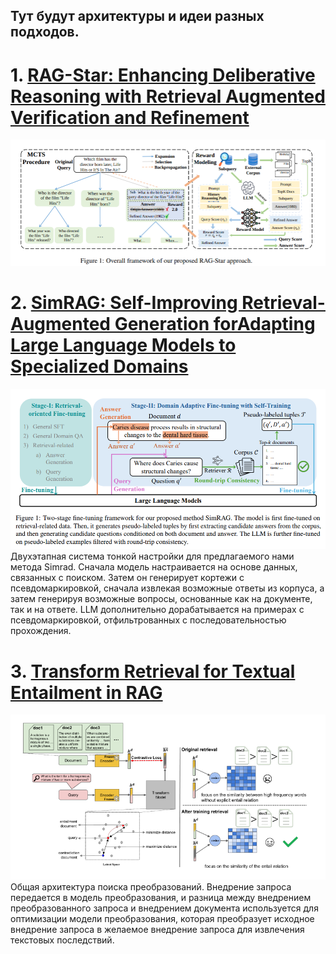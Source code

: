 ## Тут будут архитектуры и идеи разных подходов.


# 1. [RAG-Star: Enhancing Deliberative Reasoning with Retrieval Augmented Verification and Refinement](https://aclanthology.org/2025.naacl-long.361.pdf)

![Overall framework of our proposed RAG-Star approach](https://github.com/rocoss/Awesome-RAG/blob/main/images/RAG/1.png)



# 2. [SimRAG: Self-Improving Retrieval-Augmented Generation forAdapting Large Language Models to Specialized Domains](https://aclanthology.org/2025.naacl-long.575.pdf)

![](https://github.com/rocoss/Awesome-RAG/blob/main/images/RAG/2.png)
Двухэтапная система тонкой настройки для предлагаемого нами метода Simrad. Сначала модель настраивается на основе данных, связанных с поиском. Затем он генерирует кортежи с псевдомаркировкой, сначала извлекая возможные ответы из корпуса, а затем генерируя возможные вопросы, основанные как на документе, так и на ответе. LLM дополнительно дорабатывается на примерах с псевдомаркировкой, отфильтрованных с последовательностью прохождения.



# 3. [Transform Retrieval for Textual Entailment in RAG](https://aclanthology.org/2025.naacl-long.50.pdf)

![](https://github.com/rocoss/Awesome-RAG/blob/main/images/RAG/3.png)
Общая архитектура поиска преобразований. Внедрение запроса передается в модель преобразования, и разница между внедрением преобразованного запроса и внедрением документа используется для оптимизации модели преобразования, которая преобразует исходное внедрение запроса в желаемое внедрение запроса для извлечения текстовых последствий.
